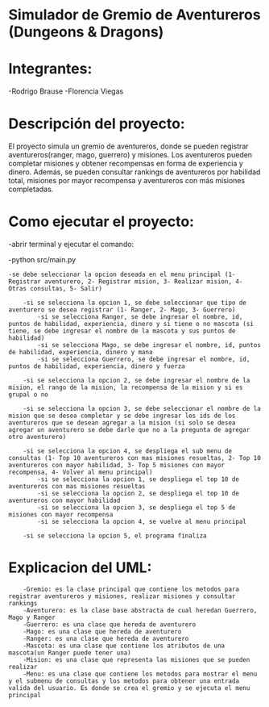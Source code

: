 

# Simulador de Gremio de Aventureros (Dungeons & Dragons)

# Integrantes:
-Rodrigo Brause
-Florencia Viegas

# Descripción del proyecto:
El proyecto simula un gremio de aventureros, donde se pueden registrar aventureros(ranger, mago, guerrero) y misiones. Los aventureros pueden completar misiones y obtener recompensas en forma de experiencia y dinero. Además, se pueden consultar rankings de aventureros por habilidad total, misiones por mayor recompensa y aventureros con más misiones completadas.

# Como ejecutar el proyecto:
-abrir terminal y ejecutar el comando:

-python src/main.py

    -se debe seleccionar la opcion deseada en el menu principal (1- Registrar aventurero, 2- Registrar mision, 3- Realizar mision, 4- Otras consultas, 5- Salir)

        -si se selecciona la opcion 1, se debe seleccionar que tipo de aventurero se desea registrar (1- Ranger, 2- Mago, 3- Guerrero)
            -si se selecciona Ranger, se debe ingresar el nombre, id, puntos de habilidad, experiencia, dinero y si tiene o no mascota (si tiene, se debe ingresar el nombre de la mascota y sus puntos de habilidad)
            -si se selecciona Mago, se debe ingresar el nombre, id, puntos de habilidad, experiencia, dinero y mana
            -si se selecciona Guerrero, se debe ingresar el nombre, id, puntos de habilidad, experiencia, dinero y fuerza
        
        -si se selecciona la opcion 2, se debe ingresar el nombre de la mision, el rango de la mision, la recompensa de la mision y si es grupal o no
        
        -si se selecciona la opcion 3, se debe seleccionar el nombre de la mision que se desea completar y se debe ingresar los ids de los aventureros que se desean agregar a la mision (si solo se desea agregar un aventurero se debe darle que no a la pregunta de agregar otro aventurero)
        
        -si se selecciona la opcion 4, se despliega el sub menu de consultas (1- Top 10 aventureros con mas misiones resueltas, 2- Top 10 aventureros con mayor habilidad, 3- Top 5 misiones con mayor recompensa, 4- Volver al menu principal)
            -si se selecciona la opcion 1, se despliega el top 10 de aventureros con mas misiones resueltas
            -si se selecciona la opcion 2, se despliega el top 10 de aventureros con mayor habilidad
            -si se selecciona la opcion 3, se despliega el top 5 de misiones con mayor recompensa
            -si se selecciona la opcion 4, se vuelve al menu principal

        -si se selecciona la opcion 5, el programa finaliza


# Explicacion del UML:

        -Gremio: es la clase principal que contiene los metodos para registrar aventureros y misiones, realizar misiones y consultar rankings
        -Aventurero: es la clase base abstracta de cual heredan Guerrero, Mago y Ranger
        -Guerrero: es una clase que hereda de aventurero 
        -Mago: es una clase que hereda de aventurero 
        -Ranger: es una clase que hereda de aventurero 
        -Mascota: es una clase que contiene los atributos de una mascota(un Ranger puede tener una)
        -Mision: es una clase que representa las misiones que se pueden realizar
        -Menu: es una clase que contiene los metodos para mostrar el menu y el submenu de consultas y los metodos para obtener una entrada valida del usuario. Es donde se crea el gremio y se ejecuta el menu principal